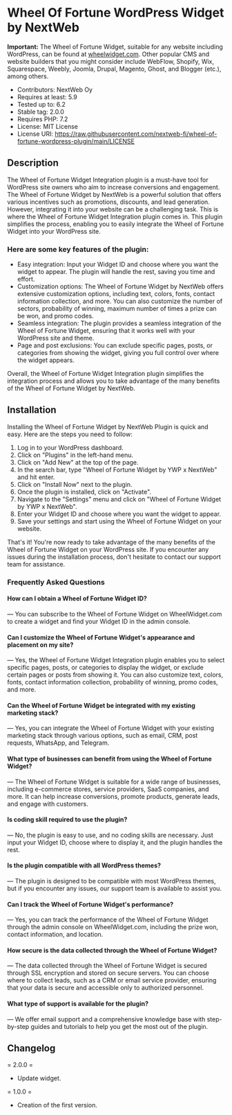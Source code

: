# Wheel Of Fortune WordPress Widget by NextWeb

**Important:** The Wheel of Fortune Widget, suitable for any website including WordPress, can be found at [wheelwidget.com](https://wheelwidget.com). Other popular CMS and website builders that you might consider include WebFlow, Shopify, Wix, Squarespace, Weebly, Joomla, Drupal, Magento, Ghost, and Blogger (etc.), among others.

* Contributors: NextWeb Oy
* Requires at least: 5.9 
* Tested up to:  6.2 
* Stable tag: 2.0.0 
* Requires PHP: 7.2 
* License: MIT License
* License URI: https://raw.githubusercontent.com/nextweb-fi/wheel-of-fortune-wordpress-plugin/main/LICENSE

## Description

The Wheel of Fortune Widget Integration plugin is a must-have tool for WordPress site owners who aim to increase conversions and engagement. The Wheel of Fortune Widget by NextWeb is a powerful solution that offers various incentives such as promotions, discounts, and lead generation. However, integrating it into your website can be a challenging task. This is where the Wheel of Fortune Widget Integration plugin comes in. This plugin simplifies the process, enabling you to easily integrate the Wheel of Fortune Widget into your WordPress site.

### Here are some key features of the plugin:

* Easy integration: Input your Widget ID and choose where you want the widget to appear. The plugin will handle the rest, saving you time and effort.
* Customization options: The Wheel of Fortune Widget by NextWeb offers extensive customization options, including text, colors, fonts, contact information collection, and more. You can also customize the number of sectors, probability of winning, maximum number of times a prize can be won, and promo codes.
* Seamless integration: The plugin provides a seamless integration of the Wheel of Fortune Widget, ensuring that it works well with your WordPress site and theme.
* Page and post exclusions: You can exclude specific pages, posts, or categories from showing the widget, giving you full control over where the widget appears.

Overall, the Wheel of Fortune Widget Integration plugin simplifies the integration process and allows you to take advantage of the many benefits of the Wheel of Fortune Widget by NextWeb.


## Installation

Installing the Wheel of Fortune Widget by NextWeb Plugin is quick and easy. Here are the steps you need to follow:

 1. Log in to your WordPress dashboard.
 2. Click on "Plugins" in the left-hand menu.
 3. Click on "Add New" at the top of the page.
 4. In the search bar, type "Wheel of Fortune Widget by YWP x NextWeb" and hit enter.
 5. Click on "Install Now" next to the plugin.
 6. Once the plugin is installed, click on "Activate".
 7. Navigate to the "Settings" menu and click on "Wheel of Fortune Widget by YWP x NextWeb".
 8. Enter your Widget ID and choose where you want the widget to appear.
 9. Save your settings and start using the Wheel of Fortune Widget on your website.

That's it! You're now ready to take advantage of the many benefits of the Wheel of Fortune Widget on your WordPress site. If you encounter any issues during the installation process, don't hesitate to contact our support team for assistance.

### Frequently Asked Questions

#### How can I obtain a Wheel of Fortune Widget ID?
— You can subscribe to the Wheel of Fortune Widget on WheelWidget.com to create a widget and find your Widget ID in the admin console.

#### Can I customize the Wheel of Fortune Widget's appearance and placement on my site?
— Yes, the Wheel of Fortune Widget Integration plugin enables you to select specific pages, posts, or categories to display the widget, or exclude certain pages or posts from showing it. You can also customize text, colors, fonts, contact information collection, probability of winning, promo codes, and more.

#### Can the Wheel of Fortune Widget be integrated with my existing marketing stack?
— Yes, you can integrate the Wheel of Fortune Widget with your existing marketing stack through various options, such as email, CRM, post requests, WhatsApp, and Telegram.

#### What type of businesses can benefit from using the Wheel of Fortune Widget?
— The Wheel of Fortune Widget is suitable for a wide range of businesses, including e-commerce stores, service providers, SaaS companies, and more. It can help increase conversions, promote products, generate leads, and engage with customers.

#### Is coding skill required to use the plugin?
— No, the plugin is easy to use, and no coding skills are necessary. Just input your Widget ID, choose where to display it, and the plugin handles the rest.

#### Is the plugin compatible with all WordPress themes?
— The plugin is designed to be compatible with most WordPress themes, but if you encounter any issues, our support team is available to assist you.

#### Can I track the Wheel of Fortune Widget's performance?
— Yes, you can track the performance of the Wheel of Fortune Widget through the admin console on WheelWidget.com, including the prize won, contact information, and location.

#### How secure is the data collected through the Wheel of Fortune Widget?
— The data collected through the Wheel of Fortune Widget is secured through SSL encryption and stored on secure servers. You can choose where to collect leads, such as a CRM or email service provider, ensuring that your data is secure and accessible only to authorized personnel.

#### What type of support is available for the plugin?
— We offer email support and a comprehensive knowledge base with step-by-step guides and tutorials to help you get the most out of the plugin.


## Changelog

= 2.0.0 =
* Update widget.

= 1.0.0 =
* Creation of the first version.
